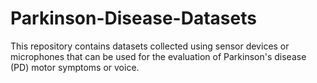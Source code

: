 # Parkinson-Disease-Datasets

This repository contains datasets collected using sensor devices or microphones that can be used for the evaluation of Parkinson's disease (PD) motor symptoms or voice. 
